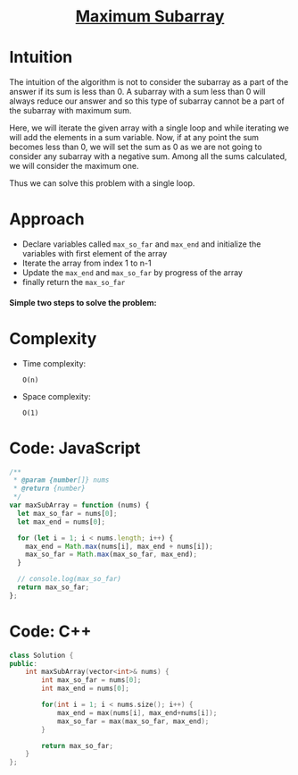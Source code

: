 <h1 align="center"><a href="https://leetcode.com/problems/maximum-subarray/" target="_blank">Maximum Subarray</a></h1>

# Intuition

<!-- Describe your first thoughts on how to solve this problem. -->

The intuition of the algorithm is not to consider the subarray as a part of the answer if its sum is less than 0. A subarray with a sum less than 0 will always reduce our answer and so this type of subarray cannot be a part of the subarray with maximum sum.

Here, we will iterate the given array with a single loop and while iterating we will add the elements in a sum variable. Now, if at any point the sum becomes less than 0, we will set the sum as 0 as we are not going to consider any subarray with a negative sum. Among all the sums calculated, we will consider the maximum one.

Thus we can solve this problem with a single loop.

# Approach

- Declare variables called `max_so_far` and `max_end` and initialize the variables with first element of the array
- Iterate the array from index 1 to n-1
- Update the `max_end` and `max_so_far` by progress of the array
- finally return the `max_so_far`
<!-- Describe your approach to solving the problem. -->

#### Simple two steps to solve the problem:

# Complexity

- Time complexity:
  <!-- Add your time complexity here, e.g. $$O(n)$$ -->

  `O(n)`

- Space complexity:
  <!-- Add your space complexity here, e.g. $$O(n)$$ -->
  `O(1)`

# Code: JavaScript

```javascript
/**
 * @param {number[]} nums
 * @return {number}
 */
var maxSubArray = function (nums) {
  let max_so_far = nums[0];
  let max_end = nums[0];

  for (let i = 1; i < nums.length; i++) {
    max_end = Math.max(nums[i], max_end + nums[i]);
    max_so_far = Math.max(max_so_far, max_end);
  }

  // console.log(max_so_far)
  return max_so_far;
};
```

# Code: C++

```c++
class Solution {
public:
    int maxSubArray(vector<int>& nums) {
        int max_so_far = nums[0];
        int max_end = nums[0];

        for(int i = 1; i < nums.size(); i++) {
            max_end = max(nums[i], max_end+nums[i]);
            max_so_far = max(max_so_far, max_end);
        }

        return max_so_far;
    }
};
```
